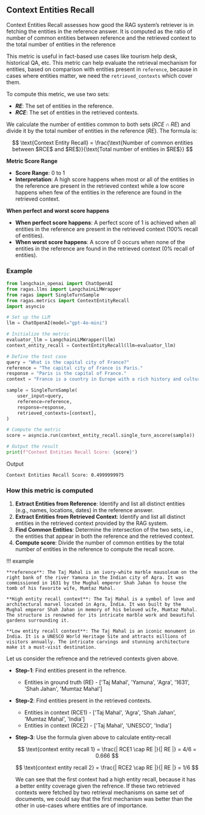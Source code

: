 ## Context Entities Recall

Context Entities Recall assesses how good the RAG system’s retriever is in fetching the entities in the reference answer. It is computed as the ratio of number of common entities between reference and the retrieved context to the total number of entities in the reference 

This metric is useful in fact-based use cases like tourism help desk, historical QA, etc. This metric can help evaluate the retrieval mechanism for entities, based on comparison with entities present in `reference`, because in cases where entities matter, we need the `retrieved_contexts` which cover them.

To compute this metric, we use two sets:  

- **$RE$**: The set of entities in the reference.  
- **$RCE$**: The set of entities in the retrieved contexts.  

We calculate the number of entities common to both sets ($RCE \cap RE$) and divide it by the total number of entities in the reference ($RE$). The formula is:  

$$
\text{Context Entity Recall} = \frac{\text{Number of common entities between $RCE$ and $RE$}}{\text{Total number of entities in $RE$}}
$$

**Metric Score Range**

- **Score Range**: 0 to 1
- **Interpretation**: A high score happens when most or all of the entities in the reference are present in the retrieved context while a low score happens when few of the entities in the reference are found in the retrieved context.

**When perfect and worst score happens**

- **When perfect score happens**: A perfect score of 1 is achieved when all entities in the reference are present in the retrieved context (100% recall of entities).
- **When worst score happens**: A score of 0 occurs when none of the entities in the reference are found in the retrieved context (0% recall of entities).


### Example

```python
from langchain_openai import ChatOpenAI
from ragas.llms import LangchainLLMWrapper
from ragas import SingleTurnSample
from ragas.metrics import ContextEntityRecall
import asyncio

# Set up the LLM
llm = ChatOpenAI(model="gpt-4o-mini")

# Initialize the metric
evaluator_llm = LangchainLLMWrapper(llm)
context_entity_recall = ContextEntityRecall(llm=evaluator_llm)

# Define the test case
query = "What is the capital city of France?"
reference = "The capital city of France is Paris."
response = "Paris is the capital of France."
context = "France is a country in Europe with a rich history and culture."

sample = SingleTurnSample(
    user_input=query,
    reference=reference,
    response=response,
    retrieved_contexts=[context],
)

# Compute the metric
score = asyncio.run(context_entity_recall.single_turn_ascore(sample))

# Output the result
print(f"Context Entities Recall Score: {score}")
```
Output
```
Context Entities Recall Score: 0.4999999975
```

### How this metric is computed

1. **Extract Entities from Reference**: Identify and list all distinct entities (e.g., names, locations, dates) in the reference answer.
2. **Extract Entities from Retrieved Context**: Identify and list all distinct entities in the retrieved context provided by the RAG system.
3. **Find Common Entities**: Determine the intersection of the two sets, i.e., the entities that appear in both the reference and the retrieved context.
4. **Compute score**: Divide the number of common entities by the total number of entities in the reference to compute the recall score.

!!! example

    **reference**: The Taj Mahal is an ivory-white marble mausoleum on the right bank of the river Yamuna in the Indian city of Agra. It was commissioned in 1631 by the Mughal emperor Shah Jahan to house the tomb of his favorite wife, Mumtaz Mahal.

    **High entity recall context**: The Taj Mahal is a symbol of love and architectural marvel located in Agra, India. It was built by the Mughal emperor Shah Jahan in memory of his beloved wife, Mumtaz Mahal. The structure is renowned for its intricate marble work and beautiful gardens surrounding it.

    **Low entity recall context**: The Taj Mahal is an iconic monument in India. It is a UNESCO World Heritage Site and attracts millions of visitors annually. The intricate carvings and stunning architecture make it a must-visit destination.

Let us consider the refrence and the retrieved contexts given above.

- **Step-1**: Find entities present in the refrence.
    - Entities in ground truth (RE) - ['Taj Mahal', 'Yamuna', 'Agra', '1631', 'Shah Jahan', 'Mumtaz Mahal']
- **Step-2**: Find entities present in the retrieved contexts.
    - Entities in context (RCE1) - ['Taj Mahal', 'Agra', 'Shah Jahan', 'Mumtaz Mahal', 'India']
    - Entities in context (RCE2) - ['Taj Mahal', 'UNESCO', 'India']
- **Step-3**: Use the formula given above to calculate entity-recall
    
    $$
    \text{context entity recall 1} = \frac{| RCE1 \cap RE |}{| RE |}
                                 = 4/6
                                 = 0.666
    $$

    $$
    \text{context entity recall 2} = \frac{| RCE2 \cap RE |}{| RE |}
                                 = 1/6
    $$

    We can see that the first context had a high entity recall, because it has a better entity coverage given the refrence. If these two retrieved contexts were fetched by two retrieval mechanisms on same set of documents, we could say that the first mechanism was better than the other in use-cases where entities are of importance.

